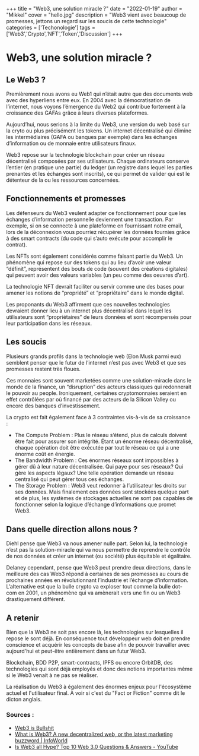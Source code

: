 +++
title = "Web3, une solution miracle ?"
date = "2022-01-19"
author = "Mikkel"
cover = "hello.jpg"
description = "Web3 vient avec beaucoup de promesses, jettons un regard sur les soucis de cette technologie"
categories = ['Techonologie']
tags = ['Web3','Crypto','NFT','Token','Discussion']
+++

# Web3, une solution miracle ?

## Le Web3 ?

Premièrement nous avons eu Web1 qui n’était autre que des documents web avec des hyperliens entre eux. En 2004 avec la démocratisation de l’internet, nous voyons l’émergence du Web2 qui contribue fortement à la croissance des GAFAs grâce à leurs diverses plateformes.

Aujourd’hui, nous serions à la limite du Web3, une version du web basé sur la cryto ou plus précisément les tokens. Un internet décentralisé qui élimine les intermédiaires (GAFA ou banques par exemple) dans les échanges d’information ou de monnaie entre utilisateurs finaux.

Web3 repose sur la technologie blockchain pour créer un réseau décentralisé composées par ses utilisateurs. Chaque ordinateurs conserve l’entier (en pratique une partie) du ledger (un registre dans lequel les parties prenantes et les échanges sont inscrits), ce qui permet de valider qui est le détenteur de la ou les ressources concernées.

## Fonctionnements et promesses

Les défenseurs du Web3 veulent adapter ce fonctionnement pour que les échanges d’information personnelle deviennent une transaction. Par exemple, si on se connecte à une plateforme en fournissant notre email, lors de la déconnexion vous pourriez récupérer les données fournies grâce à des smart contracts (du code qui s’auto exécute pour accomplir le contrat).

Les NFTs sont également considérés comme faisant partie du Web3. Un phénomène qui repose sur des tokens qui au lieu d’avoir une valeur “définit”, représentent des bouts de code (souvent des créations digitales) qui peuvent avoir des valeurs variables (un peu comme des oeuvres d’art).

La technologie NFT devrait faciliter ou servir comme une des bases pour amener les notions de “propriété” et “propriétaire” dans le monde digital.

Les proponants du Web3 affirment que ces nouvelles technologies devraient donner lieu à un internet plus décentralisé dans lequel les utilisateurs sont “propriétaires” de leurs données et sont récompensés pour leur participation dans les réseaux.

## Les soucis

Plusieurs grands profils dans la technologie web (Elon Musk parmi eux) semblent penser que le futur de l’internet n’est pas avec Web3 et que ses promesses restent très floues.

Ces monnaies sont souvent marketées comme une solution-miracle dans le monde de la finance, un “disruption” des acteurs classiques qui redonnerait le pouvoir au people. Ironiquement, certaines cryptomonnaies seraient en effet contrôlées par où financé par des acteurs de la Silicon Valley ou encore des banques d’investissement.

La crypto est fait également face à 3 contraintes vis-à-vis de sa croissance :

- The Compute Problem : Plus le réseau s’étend, plus de calculs doivent être fait pour assurer son intégrité. Étant un énorme réseau décentralisé, chaque opération doit être exécutée par tout le réseau ce qui a une énorme coût en énergie.
- The Bandwidth Problem : Ces énormes réseaux sont impossibles à gérer dû à leur nature décentralisée. Qui paye pour ses réseaux? Qui gère les aspects légaux? Une telle opération demande un réseau centralisé qui peut gérer tous ces échanges.
- The Storage Problem : Web3 veut redonner à l’utilisateur les droits sur ses données. Mais finalement ces données sont stockées quelque part et de plus, les systèmes de stockages actuelles ne sont pas capables de fonctionner selon la logique d’échange d’informations que promet Web3.

## Dans quelle direction allons nous ?

Diehl pense que Web3 va nous amener nulle part. Selon lui, la technologie n’est pas la solution-miracle qui va nous permettre de reprendre le contrôle de nos données et créer un internet (ou société) plus équitable et égalitaire.

Delaney cependant, pense que Web3 peut prendre deux directions, dans le meilleure des cas Web3 répond à certaines de ses promesses au cours de prochaines années en révolutionnant l’industrie et l’échange d’information. L’alternative est que la bulle crypto va exploser tout comme la bulle dot-com en 2001, un phénomène qui va amènerait vers une fin ou un Web3 drastiquement différent.

## A retenir

Bien que la Web3 ne soit pas encore là, les technologies sur lesquelles il repose le sont déjà. En conséquence tout développeur web doit en prendre conscience et acquérir les concepts de base afin de pouvoir travailler avec aujourd'hui et peut-être entièrement dans un futur Web3.

Blockchain, BDD P2P, smart-contracts, IPFS ou encore OrbitDB, des technologies qui sont déjà employés et donc des notions importantes même si le Web3 venait à ne pas se réaliser.

La réalisation du Web3 à également des énormes enjeux pour l'écosystème actuel et l'utilisateur final. À voir si c'est du "Fact or Fiction" comme dit le dicton anglais.

### Sources :

- [](https://www.stephendiehl.com/blog/web3-bullshit.html)[Web3 is Bullshit](https://www.stephendiehl.com/blog/web3-bullshit.html)
- [](https://www.infoworld.com/article/3646597/what-is-web3-a-new-decentralized-web-or-the-latest-marketing-buzzword.html)[What is Web3? A new decentralized web, or the latest marketing buzzword | InfoWorld](https://www.infoworld.com/article/3646597/what-is-web3-a-new-decentralized-web-or-the-latest-marketing-buzzword.html)
- [](https://www.youtube.com/watch?v=wHTcrmhskto)[Is Web3 all Hype? Top 10 Web 3.0 Questions &amp; Answers - YouTube](https://www.youtube.com/watch?v=wHTcrmhskto)